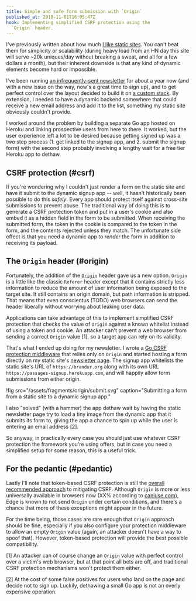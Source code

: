 ```yaml
---
title: Simple and safe form submission with `Origin`
published_at: 2018-11-01T16:05:47Z
hook: Implementing simplified CSRF protection using the
  `Origin` header.
---
```


I've previously written about how much [I like static
sites](/aws-intrinsic-static). You can't beat them for
simplicity or scalability (during heavy load from an HN day
this site will serve ~20k uniques/day without breaking a
sweat, and all for a few dollars a month), but their
inherent downside is that any kind of dynamic elements
become hard or impossible.

I've been running [an infrequently-sent
newsletter](/newsletter) for about a year now (and with a
new issue on the way, now's a great time to sign up), and
to get perfect control over the layout decided to build it
on [a custom stack](/newsletters). By extension, I needed
to have a dynamic backend somewhere that could receive a
new email address and add it to the list, something my
static site obviously couldn't provide.

I worked around the problem by building a separate Go app
hosted on Heroku and linking prospective users from here to
there. It worked, but the user experience left a lot to be
desired because getting signed up was a two step process
(1. get linked to the signup app, and 2. submit the signup
form) with the second step probably involving a lengthy
wait for a free tier Heroku app to dethaw.

## CSRF protection (#csrf)

If you're wondering why I couldn't just render a form on
the static site and have it submit to the dynamic signup
app -- well, it hasn't historically been possible to do
this _safely_. Every app should protect itself against
cross-site submissions to prevent abuse. The traditional
way of doing this is to generate a CSRF protection token
and put in a user's cookie and also embed it as a hidden
field in the form to be submitted. When receiving the
submitted form, the token in the cookie is compared to the
token in the form, and the contents rejected unless they
match. The unfortunate side effect is that you need a
dynamic app to _render_ the form in addition to receiving
its payload.

## The `Origin` header (#origin)

Fortunately, the addition of the [`Origin`][origin] header
gave us a new option. `Origin` is a little like the classic
`Referer` header except that it contains strictly less
information to reduce the amount of user information being
exposed to the target site. It still contains an origin
domain, but path information is stripped. That means that
even conscientus (TODO) web browsers can send the header liberally
without worrying about leaking user data.

Applications can take advantage of this to implement
simplified CSRF protection that checks the value of
`Origin` against a known whitelist instead of using a token
and cookie. An attacker can't prevent a web browser from
sending a correct `Origin` value [1], so a target app can
rely on its validity.

That's what I ended up doing for my newsletter. I wrote a
[Go CSRF protection middleware][go] that relies only on
`Origin` and started hosting a form directly on my static
site's [newsletter page](/newsletter). The signup app
whitelists the static site's URL of `https://brandur.org`
along with its own URL
`https://passages-signup.herokuapp.com`, and will happily
allow form submissions from either origin.

!fig src="/assets/fragments/origin/submit.svg" caption="Submitting a form from a static site to a dynamic signup app."

I also "solved" (with a hammer) the app dethaw wait by
having the static newsletter page try to load a tiny image
from the dynamic app that it submits its form to, giving
the app a chance to spin up while the user is entering an
email address [2].

So anyway, in practically every case you should just use
whatever CSRF protection the framework you're using offers,
but in case you need a simplified setup for some reason,
this is a useful trick.

## For the pedantic (#pedantic)

Lastly I'll note that token-based CSRF protection is still
the [overall recommended approach][csrf] to mitigating
CSRF. Although `Origin` is more or less universally
available in browsers now (XX% according to
[caniuse.com][caniuse]), Edge is known to not send `Origin`
under certain conditions, and there's a chance that more of
these exceptions might appear in the future.

For the time being, those cases are rare enough that
`Origin` approach should be fine, especially if you also
configure your protection middleware to allow an empty
`Origin` value (again, an attacker doesn't have a way to
spoof that). However, token-based protection will provide
the best possible compatibility.

[caniuse]: https://TODO
[csrf]: https://TODO
[go]: https://github.com/brandur/csrf
[origin]: https://developer.mozilla.org/en-US/docs/Web/HTTP/Headers/Origin

[1] An attacker can of course change an `Origin` value with
perfect control over a victim's web browser, but at that
point all bets are off, and traditional CSRF protection
mechanisms won't protect them either.

[2] At the cost of some false positives for users who land
on the page and decide not to sign up. Luckily, dethawing a
small Go app is not an overly expensive operation.
